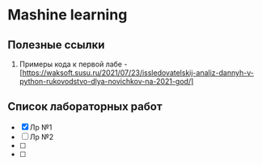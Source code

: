 # Mashine learning
## Полезные ссылки
1. Примеры кода к первой лабе - [https://waksoft.susu.ru/2021/07/23/issledovatelskij-analiz-dannyh-v-python-rukovodstvo-dlya-novichkov-na-2021-god/]

## Список лабораторных работ

- [x] Лр №1
- [ ] Лр №2
- [ ]
- [ ]

